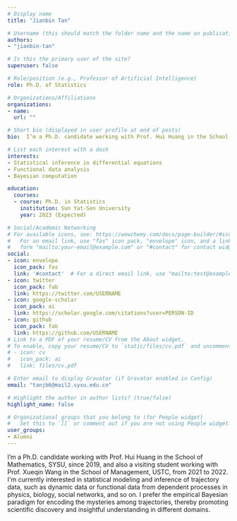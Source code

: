 ```yaml
---
# Display name
title: "Jianbin Tan"

# Username (this should match the folder name and the name on publications)
authors:
- "jianbin-tan"

# Is this the primary user of the site?
superuser: false

# Role/position (e.g., Professor of Artificial Intelligence)
role: Ph.D. of Statistics

# Organizations/Affiliations
organizations:
- name: 
  url: ""

# Short bio (displayed in user profile at end of posts)
bio:  I’m a Ph.D. candidate working with Prof. Hui Huang in the School of Mathematics, SYSU, since 2019, and also a visiting student working with Prof. Xueqin Wang in the School of Management, USTC, from 2021 to 2022. I'm currently interested in statistical modeling and inference of trajectory data, such as dynamic data or functional data from dependent processes in physics, biology, social networks, and so on. I prefer the empirical Bayesian paradigm for encoding the mysteries among trajectories, thereby promoting scientific discovery and insightful understanding in different domains.

# List each interest with a dash
interests:
- Statistical inference in differential equations
- Functional data analysis
- Bayesian computation

education:
  courses:
  - course: Ph.D. in Statistics
    institution: Sun Yat-Sen University
    year: 2023 (Expected)

# Social/Academic Networking
# For available icons, see: https://wowchemy.com/docs/page-builder/#icons
#   For an email link, use "fas" icon pack, "envelope" icon, and a link in the
#   form "mailto:your-email@example.com" or "#contact" for contact widget.
social:
- icon: envelope
  icon_pack: fas
  link: '#contact'  # For a direct email link, use "mailto:test@example.org".
- icon: twitter
  icon_pack: fab
  link: https://twitter.com/USERNAME
- icon: google-scholar
  icon_pack: ai
  link: https://scholar.google.com/citations?user=PERSON-ID
- icon: github
  icon_pack: fab
  link: https://github.com/USERNAME
# Link to a PDF of your resume/CV from the About widget.
# To enable, copy your resume/CV to `static/files/cv.pdf` and uncomment the lines below.
# - icon: cv
#   icon_pack: ai
#   link: files/cv.pdf

# Enter email to display Gravatar (if Gravatar enabled in Config)
email: "tanjb6@mail2.sysu.edu.cn"

# Highlight the author in author lists? (true/false)
highlight_name: false

# Organizational groups that you belong to (for People widget)
#   Set this to `[]` or comment out if you are not using People widget.
user_groups:
- Alumni
---
```


I’m a Ph.D. candidate working with Prof. Hui Huang in the School of Mathematics, SYSU, since 2019, and also a visiting student working with Prof. Xueqin Wang in the School of Management, USTC, from 2021 to 2022. I'm currently interested in statistical modeling and inference of trajectory data, such as dynamic data or functional data from dependent processes in physics, biology, social networks, and so on. I prefer the empirical Bayesian paradigm for encoding the mysteries among trajectories, thereby promoting scientific discovery and insightful understanding in different domains.
